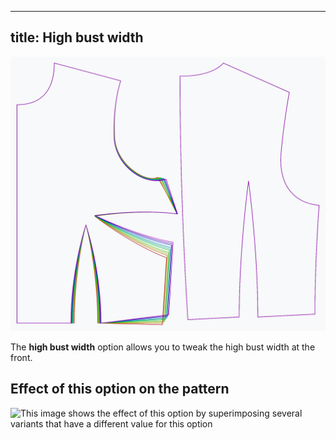 ***

## title: High bust width

![The effect of the high bust width option on the pattern](sample.png)

The **high bust width** option allows you to tweak the high bust width at the front.

## Effect of this option on the pattern

![This image shows the effect of this option by superimposing several variants that have a different value for this option](bella\_highbustwidth\_sample.svg "Effect of this option on the pattern")
